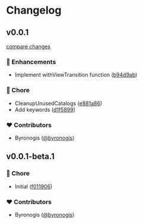 # Changelog


## v0.0.1

[compare changes](https://github.com/byronogis/astro-view-transition-script/compare/v0.0.1-beta.1...v0.0.1)

### 🚀 Enhancements

- Implement withViewTransition function ([b94d9ab](https://github.com/byronogis/astro-view-transition-script/commit/b94d9ab))

### 🏡 Chore

- CleanupUnusedCatalogs ([e881a86](https://github.com/byronogis/astro-view-transition-script/commit/e881a86))
- Add keywords ([d1f5899](https://github.com/byronogis/astro-view-transition-script/commit/d1f5899))

### ❤️ Contributors

- Byronogis ([@byronogis](https://github.com/byronogis))

## v0.0.1-beta.1


### 🏡 Chore

- Initial ([f011906](https://github.com/byronogis/astro-view-transition-script/commit/f011906))

### ❤️ Contributors

- Byronogis ([@byronogis](https://github.com/byronogis))

